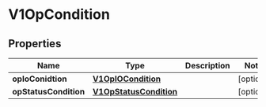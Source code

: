 
# V1OpCondition

## Properties
Name | Type | Description | Notes
------------ | ------------- | ------------- | -------------
**opIoConidtion** | [**V1OpIOCondition**](V1OpIOCondition.md) |  |  [optional]
**opStatusCondition** | [**V1OpStatusCondition**](V1OpStatusCondition.md) |  |  [optional]



